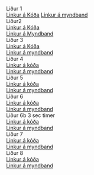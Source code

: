 Liður 1 <br>
[Linkur á Kóða](https://github.com/snorrimar4/verksmidja3/blob/main/Verkefni_2/Kodi/Kodi.md)
[Linkur á myndband]() <br>
Liður2 <br>
[Linkur á Kóða](https://github.com/snorrimar4/verksmidja3/blob/main/Verkefni_2/Kodi/lidur2.md)<br>
[Linkur á Myndband]()<br>
Liður 3<br>
[Linkur á Kóða](https://github.com/snorrimar4/verksmidja3/blob/main/Verkefni_2/Kodi/lidur3.md)<br>
[Linkur á myndband]()<br>
Liður 4 <br>
[Linkur á kóða]()<br>
[Linkur á myndband]()<br>
Liður 5 <br>
[Linkur á kóða]()<br>
[Linkur á myndband]()<br>
Liður 6 <br>
[Linkur á kóða]()<br>
[Linkur á myndband]()<br>
Liður 6b 3 sec timer<br>
[Linkur á kóða]()<br>
[Linkur á myndband]()<br>
Liður 7 <br>
[Linkur á kóða]()<br>
[Linkur á myndband]()<br>
Liður 8 <br>
[Linkur á kóða]()<br>
[Linkur á myndband]()<br>

